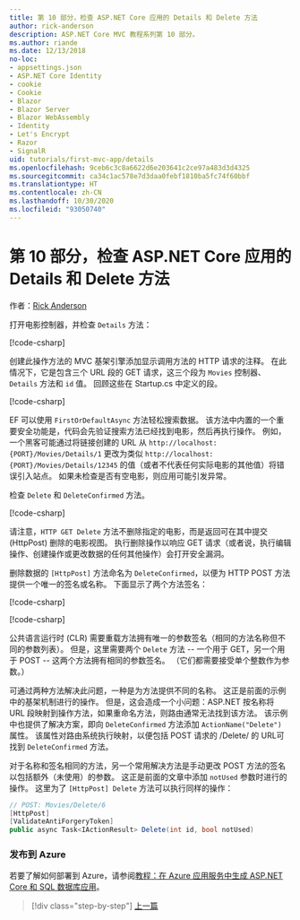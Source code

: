 ```yaml
---
title: 第 10 部分，检查 ASP.NET Core 应用的 Details 和 Delete 方法
author: rick-anderson
description: ASP.NET Core MVC 教程系列第 10 部分。
ms.author: riande
ms.date: 12/13/2018
no-loc:
- appsettings.json
- ASP.NET Core Identity
- cookie
- Cookie
- Blazor
- Blazor Server
- Blazor WebAssembly
- Identity
- Let's Encrypt
- Razor
- SignalR
uid: tutorials/first-mvc-app/details
ms.openlocfilehash: 9ceb6c3c8a6622d6e203641c2ce97a483d3d4325
ms.sourcegitcommit: ca34c1ac578e7d3daa0febf1810ba5fc74f60bbf
ms.translationtype: HT
ms.contentlocale: zh-CN
ms.lasthandoff: 10/30/2020
ms.locfileid: "93050740"
---
```

# <a name="part-10-examine-the-details-and-delete-methods-of-an-aspnet-core-app"></a>第 10 部分，检查 ASP.NET Core 应用的 Details 和 Delete 方法

作者：[Rick Anderson](https://twitter.com/RickAndMSFT)

打开电影控制器，并检查 `Details` 方法：

[!code-csharp[](start-mvc/sample/MvcMovie22/Controllers/MoviesController.cs?name=snippet_details)]

创建此操作方法的 MVC 基架引擎添加显示调用方法的 HTTP 请求的注释。 在此情况下，它是包含三个 URL 段的 GET 请求，这三个段为 `Movies` 控制器、`Details` 方法和 `id` 值。 回顾这些在 Startup.cs 中定义的段。

[!code-csharp[](start-mvc/sample/MvcMovie3/Startup.cs?highlight=5&name=snippet_1)]

EF 可以使用 `FirstOrDefaultAsync` 方法轻松搜索数据。 该方法中内置的一个重要安全功能是，代码会先验证搜索方法已经找到电影，然后再执行操作。 例如，一个黑客可能通过将链接创建的 URL 从 `http://localhost:{PORT}/Movies/Details/1` 更改为类似 `http://localhost:{PORT}/Movies/Details/12345` 的值（或者不代表任何实际电影的其他值）将错误引入站点。 如果未检查是否有空电影，则应用可能引发异常。

检查 `Delete` 和 `DeleteConfirmed` 方法。

[!code-csharp[](start-mvc/sample/MvcMovie22/Controllers/MoviesController.cs?name=snippet_delete)]

请注意，`HTTP GET Delete` 方法不删除指定的电影，而是返回可在其中提交 (HttpPost) 删除的电影视图。 执行删除操作以响应 GET 请求（或者说，执行编辑操作、创建操作或更改数据的任何其他操作）会打开安全漏洞。

删除数据的 `[HttpPost]` 方法命名为 `DeleteConfirmed`，以便为 HTTP POST 方法提供一个唯一的签名或名称。 下面显示了两个方法签名：

[!code-csharp[](start-mvc/sample/MvcMovie/Controllers/MoviesController.cs?name=snippet_delete2)]

[!code-csharp[](start-mvc/sample/MvcMovie/Controllers/MoviesController.cs?name=snippet_delete3)]

公共语言运行时 (CLR) 需要重载方法拥有唯一的参数签名（相同的方法名称但不同的参数列表）。 但是，这里需要两个 `Delete` 方法 -- 一个用于 GET，另一个用于 POST -- 这两个方法拥有相同的参数签名。 （它们都需要接受单个整数作为参数。）

可通过两种方法解决此问题，一种是为方法提供不同的名称。 这正是前面的示例中的基架机制进行的操作。 但是，这会造成一个小问题：ASP.NET 按名称将 URL 段映射到操作方法，如果重命名方法，则路由通常无法找到该方法。 该示例中也提供了解决方案，即向 `DeleteConfirmed` 方法添加 `ActionName("Delete")` 属性。 该属性对路由系统执行映射，以便包括 POST 请求的 /Delete/ 的 URL可找到 `DeleteConfirmed` 方法。

对于名称和签名相同的方法，另一个常用解决方法是手动更改 POST 方法的签名以包括额外（未使用）的参数。 这正是前面的文章中添加 `notUsed` 参数时进行的操作。 这里为了 `[HttpPost] Delete` 方法可以执行同样的操作：

```csharp
// POST: Movies/Delete/6
[HttpPost]
[ValidateAntiForgeryToken]
public async Task<IActionResult> Delete(int id, bool notUsed)
```

### <a name="publish-to-azure"></a>发布到 Azure

若要了解如何部署到 Azure，请参阅[教程：在 Azure 应用服务中生成 ASP.NET Core 和 SQL 数据库应用](/azure/app-service/tutorial-dotnetcore-sqldb-app)。

> [!div class="step-by-step"]
> [上一篇](validation.md)
